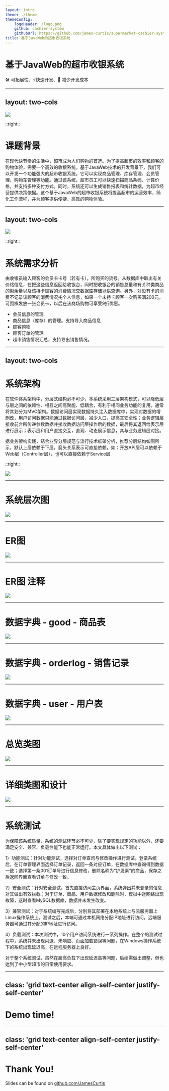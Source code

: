 ```yaml
---
layout: intro
theme: ./theme
themeConfig:
    logoHeader: /logo.png
    github: cashier-system
    githubUrl: https://github.com/james-curtis/supermarket-cashier-system
title: 基于JavaWeb的超市收银系统
---
```


# 基于JavaWeb的超市收银系统

🛠️ 可拓展性、⚡快速开发、🚀 减少开发成本


---
layout: two-cols
---


<img src='/超市收银.png' h-110 m-auto w-100 object-cover />

::right::
# 课题背景

在现代快节奏的生活中，超市成为人们购物的首选。为了提高超市的效率和顾客的购物体验，需要一个高效的收银系统。基于JavaWeb技术的开发背景下，我们可以开发一个功能强大的超市收银系统。它可以实现商品管理、库存管理、会员管理、购物车管理等功能。通过该系统，超市员工可以快速扫描商品条码、计算价格，并支持多种支付方式。同时，系统还可以生成销售报表和统计数据，为超市经营提供决策依据。这个基于JavaWeb的超市收银系统将提高超市的运营效率，简化工作流程，并为顾客提供便捷、高效的购物体验。

---
layout: two-cols
---


<img src='/超市收银会员卡.png' h-110 m-auto w-100 object-cover />

::right::

# 系统需求分析

由收银员输入顾客的会员卡卡号（若有卡），所购买的货号。从数据库中取出有关价格信息，在把这些信息返回给收银台，同时把收银台的销售总量和有关种类商品的剩余量以及该持卡顾客的消费情况交数据库存储以供查询。另外，对没有卡的消费不记录该顾客的消费情况扥个人信息，如果一个未持卡顾客一次购买满200元，可围棋发放一张会员卡，以后在该商场购物可享受9折优惠。

- 会员信息的管理
- 商品信息（库存）的管理。支持导入商品信息
- 顾客购物
- 顾客订单的管理
- 超市销售情况汇总，支持导出销售情况。


---
layout: two-cols
---

# 系统架构

在软件体系架构中，分层式结构必不可少，本系统采用三层架构模式，可以降低层与层之间的依赖性、相互之间高聚能、低耦合，有利于相同业务功能的复用。通常将其划分为MVC架构。数据访问层实现数据持久注入数据库中，实现对数据的增删改，用户访问数据只能通过数据访问层，减少入口，提高其安全性；业务逻辑层接收前台所传递参数数据并接收数据访问层操作后的数据，最后将其返回给表示层进行展示；表示层和用户直接交互，直观、动态展示信息，其与业务逻辑层对接。

据业务架构实践，结合业界分层规范与流行技术框架分析，推荐分层结构如图所示，默认上层依赖于下层，箭头关系表示可直接依赖，如：开放API层可以依赖于Web层（Controller层），也可以直接依赖于Service层

::right::

<img src='/阿里架构.png' my-15  />


---

# 系统层次图

<img src="/系统层次图.drawio.svg" m-auto />

---

# ER图

<img src="/er.png" />

---

# ER图 注释

<img src="/er2.png" h-110 m-auto />

---

# 数据字典 - good - 商品表


<img src="/good-dict.png" m-auto />

---

# 数据字典 - orderlog - 销售记录

<img src="/orderlog.png" m-auto h-110 />

---

# 数据字典 - user - 用户表

<img src="/user.png" m-auto h-110 />

---

# 总览类图

<img src="/概览类图.png" h-110 m-auto />

---

# 详细类图和设计

<img src="/详细类图和设计.png" h-110 m-auto />

---

# 系统测试

为保障该系统质量，系统的测试环节必不可少，除了要实现规定的功能以外，还要满足安全、兼容、负载性能下也能正常运行。本文具体做出以下测试：

1）功能测试：针对功能测试，选择对订单查询与修改操作进行测试。登录系统后，在订单管理界面选择订单记录，返回一条对应订单，在数据库中查询得到数据一致；选择第一条001订单号进行信息修改，删除名称为“护发素”的商品，保存之后返回界面查看订单与修改一致。

2）安全测试：针对安全测试，首先直接访问主页界面，系统弹出并未登录的信息对其做出有效拦截；对于订单、商品、用户数据修改和删除时，模拟中途网络出现故障，这时查看MySQL数据库，数据并未发生改变。

3）兼容测试：对于系统编写完成后，分别将其部署在本地系统上与云服务器上Linux操作系统上。测试之后，本端可通过本机网络分配IP地址进行访问，远端服务器可通过其分配的IP地址进行访问。

4）负载测试：本次测试中，10个用户访问系统进行一系列操作。在整个的测试过程中，系统并未出现闪退、未响应、页面加载错误等问题，在Windows操作系统下的系统出现延迟高，在远程服务器上良好。

对于整个系统测试，虽然在超高负载下出现延迟高等问题，后续需做出调整，但也达到了中小型超市的日常使用要求。

---
class: 'grid text-center align-self-center justify-self-center'
---
# Demo time!


---
class: 'grid text-center align-self-center justify-self-center'
---

# Thank You!

Slides can be found on [github.com/JamesCurtis](https://github.com/JamesCurtis)

